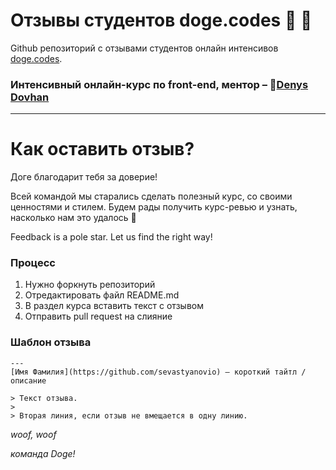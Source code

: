 # Отзывы студентов doge.codes :dog: :mega:
Github репозиторий с отзывами cтудентов онлайн интенсивов [doge.codes](https://doge.codes/).

### Интенсивный онлайн-курс по front-end, ментор – :boy:[Denys Dovhan](https://github.com/denysdovhan)



---

# Как оставить отзыв?
Доге благодарит тебя за доверие! 

Всей командой мы старались сделать полезный курс, со своими ценностями и стилем. Будем рады получить курс-ревью и узнать, насколько нам это удалось 🙂

Feedback is a pole star. Let us find the right way!

### Процесс
1) Нужно форкнуть репозиторий
2) Отредактировать файл README.md
3) В раздел курса вставить текст с отзывом
4) Отправить pull request на слияние

### Шаблон отзыва

```
---
[Имя Фамилия](https://github.com/sevastyanovio) – короткий тайтл / описание

> Текст отзыва. 
>
> Вторая линия, если отзыв не вмещается в одну линию.
```


_woof, woof_

_команда Doge!_
